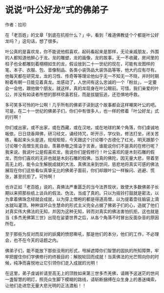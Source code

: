 # 说说“叶公好龙”式的佛弟子

作者：拉珍




在「老百姓」的文章「到底在抗拒什么？」中，看到「难道佛教徒个个都是叶公好龙吗？」这句话，想了很多。


叶公真的是喜欢龙，你不能说他假喜欢，起码看起来是那样，无论亲戚朋友，外围的人都知道他醉心于龙。龙的雕塑，龙的画像，龙的故事，无一不收藏，房间里的柱子也全都雕刻着栩栩如生的龙，假设放到二十一世纪的现在，可能有龙图样的笔、本子、衣服、包、音像制品、各类小装饰品大装饰品等等，他大约应有尽有。他每天都在研究龙，龙的习性、传奇等等理论他似乎无一不知无一不晓，并时时期盼着有朝一日能见着真龙。龙感动了，人世间有这么忠诚的一个「粉丝」，一定要会一会他，跟他做个朋友。就这样，真的龙现身在叶公眼前。可惜，我们亲爱的叶公，并没有如读者所想的那样欣喜若狂，而是拔腿狂逃，还恐惧地呼救。


多可笑多可怜的叶公啊！几乎所有的佛弟子读到这个故事都会这样嘲笑叶公的吧。可是，在二十一世纪的佛弟子们，你们中有很多人，也一样的修着「叶公好龙」式的行啊！


你们或出家，或不出家，或在西藏，或在汉地，或在地球的某个角落，你们虔诚地皈依，日日烧香拜佛，研习经文，诵经持咒，听开示，学仪轨，修法打坐，闭关苦练，看起来头头是道，规规矩矩，今天跟这个讨论哪个古德化了红光，明天跟那个讨论哪个高僧生死自由，羡慕恭敬之情溢于言表，谁能说你们不是真的在修行呢？我来说。我说叶公是假喜欢龙，我说你们是假修行！叶公喜欢的是木刻石雕的假龙，而你们喜欢的无非也就是木刻石雕的假佛。当真的佛陀，因无量大悲，带着至高无上的，能令众生解脱成就的大法、真佛法来到世间，慈悲地将真实可感的佛法展现在你们这些看似真挚无比的佛弟子面前，你们却跟叶公一样躲闪、逃避、慌张，甚至抗拒了。可怜啊！


也许正如「老百姓」说的，真佛法严重匮乏的当今法界现状，致使大多数佛弟子长期以来把那些纸上谈兵的假法、伪法，当成了真的。只以为摇铃打鼓就是密法，以为拿着佛珠念经就会成就，以为穿上僧袍的都是得道高僧，以为提着壶往脑袋上滴水就叫灌顶。种种误坏众生慧命的形式主义完全占据了佛弟子们的心，造就了他们对真实伟大佛法的无知，并因为这种无知，转而对真实的佛法害怕抗拒。这也就是当《多杰羌佛第三世》出现在娑婆世界之后，从各个角落不时冒出反面杂音的原因所在。


至于那些为反对而反对的妖魔的愤怒嘶吼，那是他们的本分，他们的工作，不必理会，也不在今天的话题之内。


佛弟子们，能不能放下那些没用的形式，甩掉遮障你们智慧的固执的所知障弊，牢牢把握住你们学佛修行的终极目的：解脱轮回而成就！当真佛法的光芒照向你的时候，纯净而喜悦地让它引领你们走入成就的光明！


在这里，弟子虔诚祈请至高无上的顶胜如来第三世多杰羌佛，请赐予这迷茫的世间一盏智慧的明灯，照亮众生脚下模糊的路线，请斩断捆缚在众生身上的愚迷绳索，让他们走进您无量大悲光明的正法渡船！！